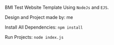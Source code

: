 BMI Test Website Template Using `NodeJs` and `EJS`.

Design and Project made by: me

Install All Dependencies: `npm install`

Run Projects: `node index.js`
